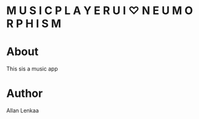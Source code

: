 # M U S I C   P L A Y E R   U I   ♡   N E U M O R P H I S M

# About
This sis a music app
# Author 
Allan Lenkaa
